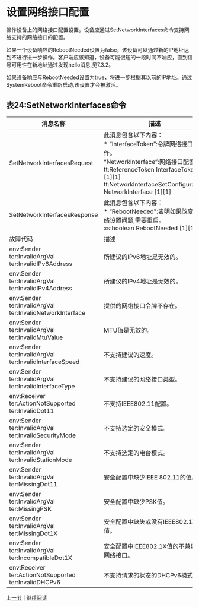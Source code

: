 # 设置网络接口配置

操作设备上的网络接口配置设置。设备应通过SetNetworkInterfaces命令支持网络支持的网络接口的配置。

如果一个设备响应的RebootNeeded设置为false，该设备可以通过新的IP地址达到不进行进一步操作。客户端应该知道，设备可能很短的一段时间不响应，直到信号可用性在新地址通过发现hello消息,见7.3.2。

如果设备响应与RebootNeeded设置为true，将进一步根据其以前的IP地址。通过SystemReboot命令重新启动,该设置才会被激活。

## 表24:SetNetworkInterfaces命令

消息名称|描述
----|----
SetNetworkInterfacesRequest |此消息包含以下内容：<br/> * “InterfaceToken”:令牌网络接口的操作。<br/>“NetworkInterface”:网络接口配置。<br/>tt:ReferenceToken InterfaceToken [1][1]<br/>tt:NetworkInterfaceSetConfiguration NetworkInterface [1][1]
SetNetworkInterfacesResponse |此消息包含以下内容：<br/> * “RebootNeeded":表明如果改变网络设置问题,需要重启。<br/>xs:boolean RebootNeeded [1][1]
故障代码|描述
env:Sender <br /> ter:InvalidArgVal <br /> ter:InvalidIPv6Address|所建议的IPv6地址是无效的。
env:Sender <br /> ter:InvalidArgVal <br /> ter:InvalidIPv4Address|所建议的IPv4地址是无效的。
env:Sender <br /> ter:InvalidArgVal <br /> ter:InvalidNetworkInterface|提供的网络接口令牌不存在。
env:Sender <br /> ter:InvalidArgVal <br /> ter:InvalidMtuValue|MTU值是无效的。
env:Sender <br /> ter:InvalidArgVal <br /> ter:InvalidInterfaceSpeed|不支持建议的速度。
env:Sender <br /> ter:InvalidArgVal <br /> ter:InvalidInterfaceType|不支持建议的网络接口类型。
env:Receiver <br /> ter:ActionNotSupported <br /> ter:InvalidDot11|不支持IEEE802.11配置。
env:Sender <br /> ter:InvalidArgVal <br /> ter:InvalidSecurityMode|不支持选定的安全模式。
env:Sender <br /> ter:InvalidArgVal <br /> ter:InvalidStationMode|不支持选定的电台模式。
env:Sender <br /> ter:InvalidArgVal <br /> ter:MissingDot11|安全配置中缺少IEEE 802.11的值。
env:Sender <br /> ter:InvalidArgVal <br /> ter:MissingPSK|安全配置中缺少PSK值。
env:Sender <br /> ter:InvalidArgVal <br /> ter:MissingDot1X|安全配置中缺失或没有IEEE802.1X的值。
env:Sender <br /> ter:InvalidArgVal <br /> ter:IncompatibleDot1X|安全配置中IEEE802.1X值的不兼容的网络接口。
env:Receiver <br /> ter:ActionNotSupported <br /> ter:InvalidDHCPv6|不支持请求的状态的DHCPv6模式。


[上一节](08.02.10.md) | [继续阅读](08.02.12.md)